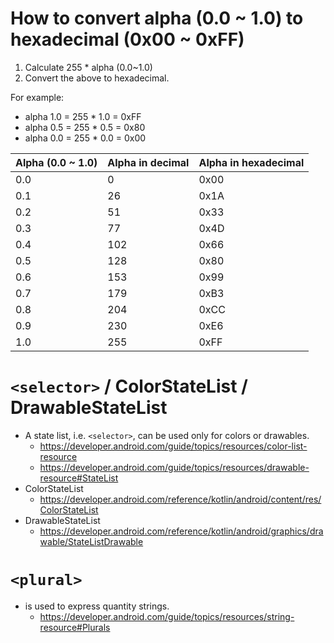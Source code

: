 # How to convert alpha (0.0 ~ 1.0) to hexadecimal (0x00 ~ 0xFF)
1. Calculate 255 * alpha (0.0~1.0)
2. Convert the above to hexadecimal.

For example:
* alpha 1.0 = 255 * 1.0 = 0xFF
* alpha 0.5 = 255 * 0.5 = 0x80
* alpha 0.0 = 255 * 0.0 = 0x00

Alpha (0.0 ~ 1.0)|Alpha in decimal|Alpha in hexadecimal
--|--|--
0.0|0|0x00
0.1|26|0x1A
0.2|51|0x33
0.3|77|0x4D
0.4|102|0x66
0.5|128|0x80
0.6|153|0x99
0.7|179|0xB3
0.8|204|0xCC
0.9|230|0xE6
1.0|255|0xFF

# `<selector>` / ColorStateList / DrawableStateList
* A state list, i.e. `<selector>`, can be used only for colors or drawables.
  * https://developer.android.com/guide/topics/resources/color-list-resource
  * https://developer.android.com/guide/topics/resources/drawable-resource#StateList
* ColorStateList
  * https://developer.android.com/reference/kotlin/android/content/res/ColorStateList
* DrawableStateList
  * https://developer.android.com/reference/kotlin/android/graphics/drawable/StateListDrawable

# `<plural>`
* is used to express quantity strings.
  * https://developer.android.com/guide/topics/resources/string-resource#Plurals

